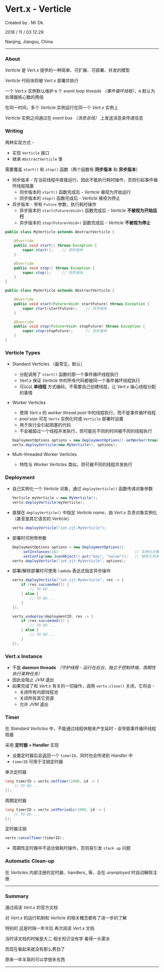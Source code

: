 # Vert.x - Verticle

Created by : Mr Dk.

2018 / 11 / 03 12:29

Nanjing, Jiangsu, China

---

### About

_Verticle_ 是 _Vert.x_ 提供的一种简单、可扩展、可部署、并发的模型

_Verticle_ 代码块将被 _Vert.x_ 部署并执行

一个 _Vert.x_ 实例默认维护 `N` 个 _event loop threads （事件循环线程）_，`N` 默认为处理器核心数的两倍

在同一时间，多个 _Verticle_ 实例运行在同一个 _Vert.x_ 实例上

_Verticle_ 实例之间通过在 _event bus （消息总线）_ 上发送消息来传递信息

### Writing

两种实现方式 - 

* 实现 `Verticle` 接口
* 继承 `AbstractVerticle` 类

需要覆盖 `start()` 和 `stop()` 函数（两个函数有 __同步版本__ 和 __异步版本__）

* 同步版本 - 在当前线程中直接运行，因此不能执行耗时操作，否则引起事件循环线程阻塞
  * 同步版本的 `start()` 函数完成后 - _Verticle_ 被视为开始运行
  * 同步版本的 `stop()` 函数完成后 - _Verticle_ 被视为停止
* 异步版本 - 带有 `Future` 参数，执行耗时操作
  * 异步版本的 `start(Future<Void>)` 函数完成后 - _Verticle_ __不被视为开始运行__
  * 异步版本的 `stop(Future<Void>)` 函数完成后 - _Verticle_ __不被视为停止__

```java
public class MyVerticle extends AbstractVerticle {
    
    @Override
    public void start() throws Exception {
        super.start();    // 同步版本
    }

    @Override
    public void stop() throws Exception {
        super.stop();     // 同步版本
    }
}
```

```java
public class MyVerticle extends AbstractVerticle {

    @Override
    public void start(Future<Void> startFuture) throws Exception {
        super.start(startFuture);    // 异步版本
    }

    @Override
    public void stop(Future<Void> stopFuture) throws Exception {
        super.stop(stopFuture);      // 异步版本
    }
}
```

### Verticle Types

* Standard Verticles （最常见，默认）
  * 分配调用了 `start()` 函数的那一个事件循环线程执行
  * _Vert.x_ 保证 _Verticle_ 中的所有代码都被同一个事件循环线程执行
  * 可以以 __单线程__ 方式编码，不需要自己创建线程，让 _Vert.x_ 操心线程分配的事情

* Worker Verticles

  * 使用 _Vert.x_ 的 _worker thread pool_ 中的线程执行，而不是事件循环线程
  * _pool size_ 可在 `Vertx` 实例化时或 `Verticle` 部署时设置 
  * 用于执行会引起阻塞的代码
  * 不会被超过一个线程并发执行，但可能在不同的时间被不同的线程执行

  ```java
  DeploymentOptions options = new DeploymentOptions().setWorker(true);
  vertx.deployVerticle(new MyVerticle(), options);
  ```

* Multi-threaded Worker Verticles

  * 特性与 _Worker Verticles_ 类似，但可被不同的线程并发执行

### Deployment

* 自己实例化一个 _Verticle_ 对象，通过 `deployVerticle()` 函数传递对象参数

  ```java
  Verticle myVerticle = new MyVerticle();
  vertx.deployVerticle(myVerticle);
  ```

* 直接在 `deployVerticle()` 中指定 _Verticle name_，由 _Vert.x_ 负责对象实例化（甚至是其它语言的 _Verticle_）

  ```java
  vertx.deployVerticle("iot.zjt.MyVerticle");
  ```

* 部署时可附带参数

  ```java
  DeploymentOptions options = new DeploymentOptions()
      .setInstances(16)                                   // 实例化对象个数
      .setConfig(new JsonObject().put("key", "value"));   // 想传入的参数
  vertx.deployVerticle("iot.zjt.MyVerticle", options);
  ```

* 部署/解除部署时可使用 `lambda` 表达式指定异步操作

  ```java
  vertx.deployVerticle("iot.zjt.MyVerticle", res -> {
      if (res.succeeded()) {
          // TO DO ...
      } else {
          // TO DO ...
      }
  });
  ```

  ```java
  vertx.undeploy(deploymentID, res -> {
      if (res.succeeded()) {
          // TO DO ...
      } else {
          // TO DO ...
      }
  });
  ```

### Vert.x Instance

* 不是 __daemon threads__ _（守护线程 - 运行在后台，独立于控制终端，周期性执行某种任务）_
* 因此会阻止 _JVM_ 退出
* 如果完成了和 _Vert.x_ 有关的一切操作，调用 `vertx.close()` 关闭，它将会 -
  * 关闭所有内部线程池
  * 关闭所有其它资源
  * 允许 _JVM_ 退出

### Timer

在 _Standard Verticles_ 中，不能通过线程休眠来产生延时 - 会导致事件循环线程阻塞

采用 __定时器 + Handler__ 实现

* 设置定时器后会返回一个 `timerID`，同时也会传递到 _Handler_ 中
* `timerID` 可用于注销定时器

单次定时器

```java
long timerID = vertx.setTimer(1000, id -> {
    // TO DO ...
});
```

周期定时器

```java
long timerID = vertx.setPeriodic(1000, id -> {
    // TO DO ...
});
```

定时器注销

```java
vertx.cancelTimer(timerID);
```

* 周期性定时器中不适合做耗时操作，否则易引发 `stack up` 问题

### Automatic Clean-up

在 _Verticles_ 内部注册的定时器、handlers_ 等，会在 _unenployed_ 时自动解除注册

---

### Summary

通过阅读 _Vert.x_ 的官方文档

对 _Vert.x_ 的运行机制和 _Verticle_ 的相关概念都有了进一步的了解

特别的 这是时隔一年半后 再次阅读 _Vert.x_ 文档

当时读文档的时候是大二 相关知识没有学 看得一头雾水

而现在看起来就没有那么费劲了

原来一年半真的可以学很多东西

---

